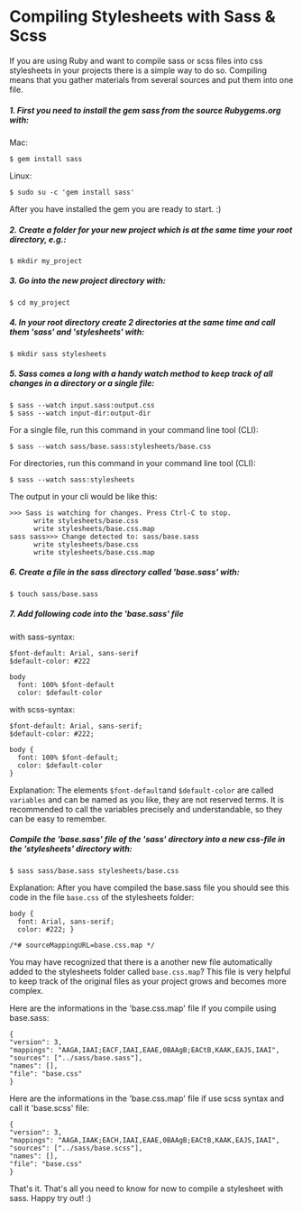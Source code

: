 # Compiling Stylesheets with Sass & Scss

If you are using Ruby and want to compile sass or scss files into css stylesheets in your projects there is a simple way to do so. Compiling means that you gather materials from several sources and put them into one file.

##### 1. First you need to install the gem sass from the source Rubygems.org with:

Mac:
```
$ gem install sass
```
Linux:
```
$ sudo su -c 'gem install sass'
```

After you have installed the gem you are ready to start. :)

##### 2. Create a folder for your new project which is at the same time your root directory, e.g.:

```
$ mkdir my_project
```

##### 3. Go into the new project directory with:

```
$ cd my_project
```

##### 4. In your root directory create 2 directories at the same time and call them 'sass' and 'stylesheets' with:

`$ mkdir sass stylesheets`

##### 5. Sass comes a long with a handy watch method to keep track of all changes in a directory or a single file:

```
$ sass --watch input.sass:output.css
$ sass --watch input-dir:output-dir
```

For a single file, run this command in your command line tool (CLI):
```
$ sass --watch sass/base.sass:stylesheets/base.css
```
For directories, run this command in your command line tool (CLI):
```
$ sass --watch sass:stylesheets
```
The output in your cli would be like this:

```
>>> Sass is watching for changes. Press Ctrl-C to stop.
      write stylesheets/base.css
      write stylesheets/base.css.map
sass sass>>> Change detected to: sass/base.sass
      write stylesheets/base.css
      write stylesheets/base.css.map
```

##### 6. Create a file in the sass directory called 'base.sass' with:

```
$ touch sass/base.sass
```

##### 7. Add following code into the 'base.sass' file

with sass-syntax:

```
$font-default: Arial, sans-serif
$default-color: #222

body
  font: 100% $font-default
  color: $default-color
```

with scss-syntax:
```
$font-default: Arial, sans-serif;
$default-color: #222;

body {
  font: 100% $font-default;
  color: $default-color
}
```

Explanation: The elements `$font-default`and `$default-color` are called `variables` and can be named as you like, they are not reserved terms. It is recommended to call the variables precisely and understandable, so they can be easy to remember.

##### Compile the 'base.sass' file of the 'sass' directory into a new css-file in the 'stylesheets' directory with:

```
$ sass sass/base.sass stylesheets/base.css
```

Explanation: After you have compiled the base.sass file you should see this code in the file `base.css` of the stylesheets folder:

```
body {
  font: Arial, sans-serif;
  color: #222; }

/*# sourceMappingURL=base.css.map */
```

You may have recognized that there is a another new file automatically added to the stylesheets folder called `base.css.map`? This file is very helpful to keep track of the original files as your project grows and becomes more complex.

Here are the informations in the 'base.css.map' file if you compile using base.sass:
```
{
"version": 3,
"mappings": "AAGA,IAAI;EACF,IAAI,EAAE,0BAAgB;EACtB,KAAK,EAJS,IAAI",
"sources": ["../sass/base.sass"],
"names": [],
"file": "base.css"
}
```

Here are the informations in the 'base.css.map' file if use scss syntax and call it 'base.scss' file:
```
{
"version": 3,
"mappings": "AAGA,IAAK;EACH,IAAI,EAAE,0BAAgB;EACtB,KAAK,EAJS,IAAI",
"sources": ["../sass/base.scss"],
"names": [],
"file": "base.css"
}
```

That's it. That's all you need to know for now to compile a stylesheet with sass. Happy try out! :)
